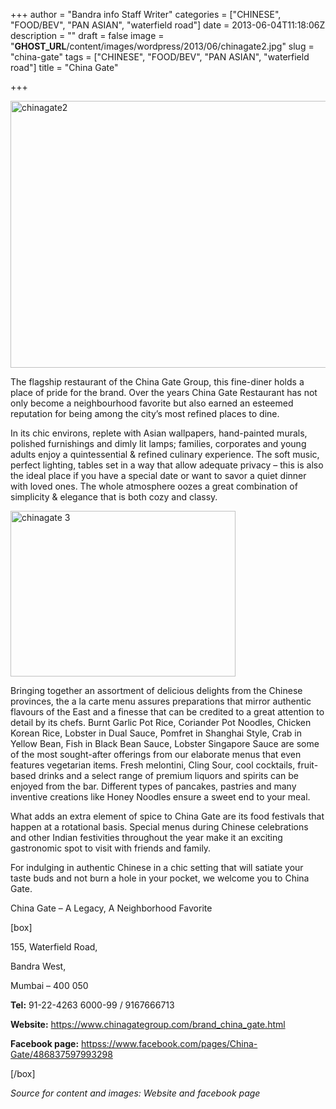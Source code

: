 +++
author = "Bandra info Staff Writer"
categories = ["CHINESE", "FOOD/BEV", "PAN ASIAN", "waterfield road"]
date = 2013-06-04T11:18:06Z
description = ""
draft = false
image = "__GHOST_URL__/content/images/wordpress/2013/06/chinagate2.jpg"
slug = "china-gate"
tags = ["CHINESE", "FOOD/BEV", "PAN ASIAN", "waterfield road"]
title = "China Gate"

+++


<p><a href="https://i0.wp.com/bandra.info/wp-content/uploads/2013/06/chinagate2.jpg?ssl=1"><img loading="lazy" class="size-full wp-image-2688 aligncenter" alt="chinagate2" src="https://i0.wp.com/bandra.info/wp-content/uploads/2013/06/chinagate2.jpg?resize=599%2C427&#038;ssl=1" width="599" height="427" srcset="https://i0.wp.com/bandra.info/wp-content/uploads/2013/06/chinagate2.jpg?w=599&amp;ssl=1 599w, https://i0.wp.com/bandra.info/wp-content/uploads/2013/06/chinagate2.jpg?resize=300%2C213&amp;ssl=1 300w" sizes="(max-width: 599px) 100vw, 599px" data-recalc-dims="1" /></a></p>
<p>The flagship restaurant of the China Gate Group, this fine-diner holds a place of pride for the brand. Over the years China Gate Restaurant has not only become a neighbourhood favorite but also earned an esteemed reputation for being among the city’s most refined places to dine.</p>
<p>In its chic environs, replete with Asian wallpapers, hand-painted murals, polished furnishings and dimly lit lamps; families, corporates and young adults enjoy a quintessential &amp; refined culinary experience. The soft music, perfect lighting, tables set in a way that allow adequate privacy &#8211; this is also the ideal place if you have a special date or want to savor a quiet dinner with loved ones. The whole atmosphere oozes a great combination of simplicity &amp; elegance that is both cozy and classy.</p>
<p><a href="https://i2.wp.com/bandra.info/wp-content/uploads/2013/06/chinagate-3.jpg?ssl=1"><img loading="lazy" class=" wp-image-2690 alignright" alt="chinagate 3" src="https://i2.wp.com/bandra.info/wp-content/uploads/2013/06/chinagate-3.jpg?resize=360%2C265&#038;ssl=1" width="360" height="265" srcset="https://i2.wp.com/bandra.info/wp-content/uploads/2013/06/chinagate-3.jpg?w=600&amp;ssl=1 600w, https://i2.wp.com/bandra.info/wp-content/uploads/2013/06/chinagate-3.jpg?resize=300%2C221&amp;ssl=1 300w" sizes="(max-width: 360px) 100vw, 360px" data-recalc-dims="1" /></a></p>
<p>Bringing together an assortment of delicious delights from the Chinese provinces, the a la carte menu assures preparations that mirror authentic flavours of the East and a finesse that can be credited to a great attention to detail by its chefs. Burnt Garlic Pot Rice, Coriander Pot Noodles, Chicken Korean Rice, Lobster in Dual Sauce, Pomfret in Shanghai Style, Crab in Yellow Bean, Fish in Black Bean Sauce, Lobster Singapore Sauce are some of the most sought-after offerings from our elaborate menus that even features vegetarian items. Fresh melontini, Cling Sour, cool cocktails, fruit-based drinks and a select range of premium liquors and spirits can be enjoyed from the bar. Different types of pancakes, pastries and many inventive creations like Honey Noodles ensure a sweet end to your meal.</p>
<p>What adds an extra element of spice to China Gate are its food festivals that happen at a rotational basis. Special menus during Chinese celebrations and other Indian festivities throughout the year make it an exciting gastronomic spot to visit with friends and family.</p>
<p>For indulging in authentic Chinese in a chic setting that will satiate your taste buds and not burn a hole in your pocket, we welcome you to China Gate.</p>
<p>China Gate &#8211; A Legacy, A Neighborhood Favorite</p>
<p>[box]</p>
<p>155, Waterfield Road,</p>
<p>Bandra West,</p>
<p>Mumbai – 400 050</p>
<p><strong>Tel:</strong> 91-22-4263 6000-99 / 9167666713</p>
<p><strong>Website:</strong> <a href="https://www.chinagategroup.com/brand_china_gate.html">https://www.chinagategroup.com/brand_china_gate.html</a></p>
<p><strong>Facebook page:</strong> <a href="httpss://www.facebook.com/pages/China-Gate/486837597993298">httpss://www.facebook.com/pages/China-Gate/486837597993298</a></p>
<p>[/box]</p>
<p><em>Source for content and images: Website and facebook page</em></p>



